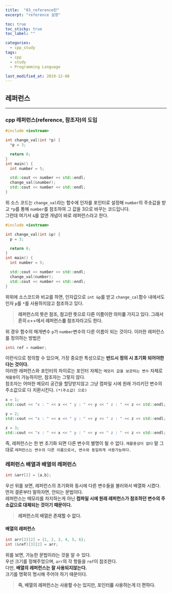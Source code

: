 ```yaml
---
title:  "03_reference란"
excerpt: "reference 설명"

toc: true
toc_sticky: true
toc_label: ""

categories:
  - cpp_study
tags:
  - cpp
  - study
  - Programming Language

last_modified_at: 2019-12-08  
---
```


## 레퍼런스

- - -

### cpp 레퍼런스(reference, 참조자)의 도입

```cpp
#include <iostream>

int change_val(int *p) {
  *p = 3;

  return 0;
}
int main() {
  int number = 5;

  std::cout << number << std::endl;
  change_val(&number);
  std::cout << number << std::endl;
}
```

위 소스 코드는 `change_val`라는 함수에 인자를 포인터로 설정해 `number`의 주솟값을 받고 `*p`를 통해 `number`를 참조하여 그 값을 3으로 바꾸는 코드입니다.  
그런데 여기서 `&`를 없앤 개념이 바로 레퍼런스라고 한다.

```cpp
#include <iostream>

int change_val(int &p) {
  p = 3;

  return 0;
}
int main() {
  int number = 5;

  std::cout << number << std::endl;
  change_val(number);
  std::cout << number << std::endl;
}
```

위위에 소스코드와 비교를 하면, 인자값으로 `int &p`를 받고 `change_cal`함수 내에서도 인자 `p`를 `*`를 사용하지않고 참조하고 있다.
> **레퍼런스의 뜻은 참조, 참고란 뜻으로 다른 이름이란 의미를 가지고 있다. 그래서 흔히 c++에서 레퍼런스를 참조자라고도 한다.**  

위 경우 함수의 매개변수 `p`가 `number`변수의 다른 이름이 되는 것이다.
이러한 레퍼런스를 정의하는 방법은  

```cpp
int& ref = number;
```

이런식으로 정의할 수 있으며, 가장 중요한 특성으로는 **반드시 정의 시 초기화 되어야한다는 것이다.**  
이러한 레퍼런스와 포인터의 차이로는 포인터 자체는 `메모리 값을 보관하는 변수` 자체로 `재활용`이 가능하지만, 참조자는 그렇지 않다.  
참조자는 어떠한 메모리 공간을 할당받지않고 그냥 컴파일 시에 원래 가리키던 변수의 주소값으로 다 치환시킨다. `(*(주소값) 으로)`  

```cpp
x = 1;
std::cout << "x : " << x << " y : " << y << " z : " << z << std::endl;

y = 2;
std::cout << "x : " << x << " y : " << y << " z : " << z << std::endl;

z = 3;
std::cout << "x : " << x << " y : " << y << " z : " << z << std::endl;
```

즉, 레퍼런스는 한 번 초기화 되면 다른 변수의 별명이 될 수 없다. `재활용성이 없다`
말 그대로 `레퍼런스는 변수의 다른 이름으로서, 변수와 동일하게 사용가능하다.`

### 레퍼런스 배열과 배열의 레퍼런스

```cpp
int &arr[2] = {a,b};
```

우선 위를 보면, 레퍼런스의 초기화와 동시에 다른 변수들을 불러와서 배열화 시켰다.  
먼저 결론부터 말하자면, 안되는 문법이다.  
레퍼런스는 메모리를 차지하는게 아닌 **컴파일 시에 원래 레퍼런스가 참조하던 변수의 주소값으로 대체되는 것이기 때문이다.**  

> **레퍼런스의 배열은 존재할 수 없다.**

#### 배열의 레퍼런스

```cpp
int arr[3][2] = {1, 2, 3, 4, 5, 6};
int (&ref)[3][2] = arr;
```

위를 보면, 가능한 문법이라는 것을 알 수 있다.  
우선 크기를 정해주었으며, `arr`의 각 항들을 `ref`이 참조한다.  
다만, **배열의 레퍼런스는 잘 사용되지않는다.**  
크기를 명확히 명시해 주어야 하기 때문이다.  

> **즉, 배열의 레퍼런스는 사용할 수는 있지만, 포인터를 사용하는게 더 편하다.**
